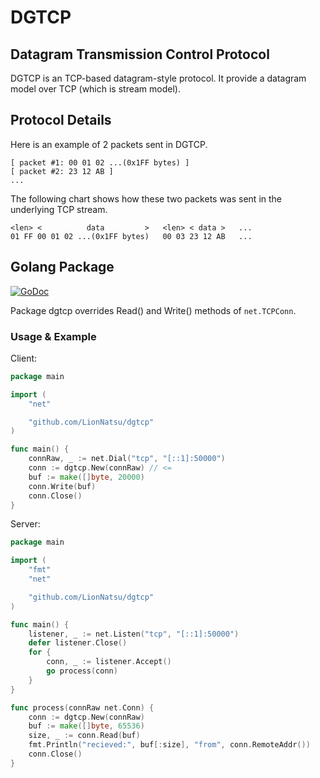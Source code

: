 # DGTCP

## Datagram Transmission Control Protocol

DGTCP is an TCP-based datagram-style protocol. It provide
a datagram model over TCP (which is stream model).

## Protocol Details
Here is an example of 2 packets sent in DGTCP.

	[ packet #1: 00 01 02 ...(0x1FF bytes) ]
	[ packet #2: 23 12 AB ]
	...

The following chart shows how these two packets was sent
in the underlying TCP stream.

	<len> <          data         >   <len> < data >   ...
	01 FF 00 01 02 ...(0x1FF bytes)   00 03 23 12 AB   ...

## Golang Package

[![GoDoc](https://godoc.org/github.com/LionNatsu/dgtcp?status.svg)](https://godoc.org/github.com/LionNatsu/dgtcp)

Package dgtcp overrides Read() and Write() methods of `net.TCPConn`.
### Usage & Example

Client:

```go
package main

import (
	"net"

	"github.com/LionNatsu/dgtcp"
)

func main() {
	connRaw, _ := net.Dial("tcp", "[::1]:50000")
	conn := dgtcp.New(connRaw) // <=
	buf := make([]byte, 20000)
	conn.Write(buf)
	conn.Close()
}
```

Server:

```go
package main

import (
	"fmt"
	"net"

	"github.com/LionNatsu/dgtcp"
)

func main() {
	listener, _ := net.Listen("tcp", "[::1]:50000")
	defer listener.Close()
	for {
		conn, _ := listener.Accept()
		go process(conn)
	}
}

func process(connRaw net.Conn) {
	conn := dgtcp.New(connRaw)
	buf := make([]byte, 65536)
	size, _ := conn.Read(buf)
	fmt.Println("recieved:", buf[:size], "from", conn.RemoteAddr())
	conn.Close()
}
```

